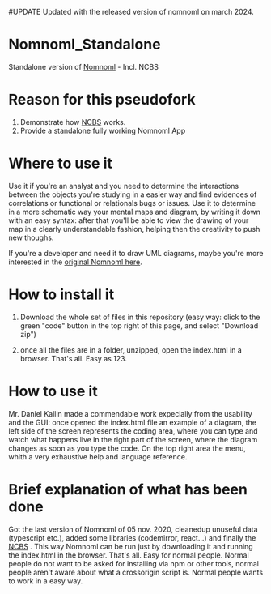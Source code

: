 #UPDATE
Updated with the released version of nomnoml on march 2024.

# Nomnoml_Standalone
Standalone version of [Nomnoml](https://github.com/skanaar/nomnoml) - Incl. NCBS

# Reason for this pseudofork
1. Demonstrate how [NCBS](https://github.com/trincio/NCBS) works.
2. Provide a standalone fully working Nomnoml App

# Where to use it
Use it if you're an analyst and you need to determine the interactions between the objects you're studying in a easier way and find evidences of correlations or functional or relationals bugs or issues.
Use it to determine in a more schematic way your mental maps and diagram, by writing it down with an easy syntax: after that you'll be able to view the drawing of your map in a clearly understandable fashion, helping then the creativity to push new thoughs.


If you're a developer and need it to draw UML diagrams, maybe you're more interested in the   [original Nomnoml here](https://github.com/skanaar/nomnoml).

# How to install it
1. Download the whole set of files in this repository (easy way: click to the green "code" button in the top right of this page, and select "Download zip")

2. once all the files are in a folder, unzipped, open the index.html in a browser. That's all. Easy as 123.


# How to use it
Mr. Daniel Kallin made a commendable work expecially from the usability and the GUI: once opened the index.html file an example of a diagram, the left side of the screen represents the coding area, where you can type and watch what happens live in the right part of the screen, where the diagram changes as soon as you type the code. On the top right area the menu, whith a very exhaustive help and language reference.

# Brief explanation of what has been done
Got the last version of Nomnoml of 05 nov. 2020, cleanedup unuseful data (typescript etc.), added some libraries (codemirror, react...) and finally the [NCBS](https://github.com/trincio/NCBS) . This way Nomnoml can be run just by downloading it and running the index.html in the browser. That's all. Easy for normal people. Normal people do not want to be asked for installing via npm or other tools, normal people aren't aware about what a crossorigin script is. Normal people wants to work in a easy way.
